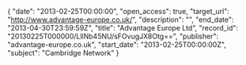 {
  "date": "2013-02-25T00:00:00", 
  "open_access": true, 
  "target_url": "http://www.advantage-europe.co.uk/", 
  "description": "", 
  "end_date": "2013-04-30T23:59:59Z", 
  "title": "Advantage Europe Ltd", 
  "record_id": "20130225T000000/LllNb45NU/sFOvugJX8Otg==", 
  "publisher": "advantage-europe.co.uk", 
  "start_date": "2013-02-25T00:00:00Z", 
  "subject": "Cambridge Network"
}

